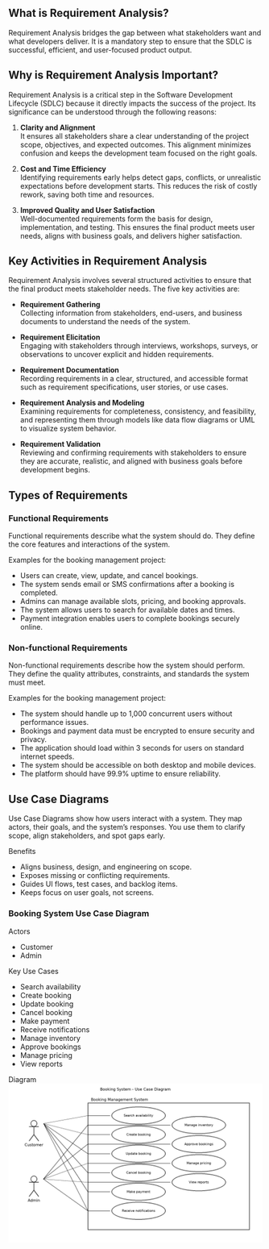 ## What is Requirement Analysis?

Requirement Analysis bridges the gap between what stakeholders want and what developers deliver. It is a mandatory step to ensure that the SDLC is successful, efficient, and user-focused product output.

## Why is Requirement Analysis Important?

Requirement Analysis is a critical step in the Software Development Lifecycle (SDLC) because it directly impacts the success of the project. Its significance can be understood through the following reasons:

1. **Clarity and Alignment**  
   It ensures all stakeholders share a clear understanding of the project scope, objectives, and expected outcomes. This alignment minimizes confusion and keeps the development team focused on the right goals.

2. **Cost and Time Efficiency**  
   Identifying requirements early helps detect gaps, conflicts, or unrealistic expectations before development starts. This reduces the risk of costly rework, saving both time and resources.

3. **Improved Quality and User Satisfaction**  
   Well-documented requirements form the basis for design, implementation, and testing. This ensures the final product meets user needs, aligns with business goals, and delivers higher satisfaction.

## Key Activities in Requirement Analysis

Requirement Analysis involves several structured activities to ensure that the final product meets stakeholder needs. The five key activities are:

- **Requirement Gathering**  
  Collecting information from stakeholders, end-users, and business documents to understand the needs of the system.

- **Requirement Elicitation**  
  Engaging with stakeholders through interviews, workshops, surveys, or observations to uncover explicit and hidden requirements.

- **Requirement Documentation**  
  Recording requirements in a clear, structured, and accessible format such as requirement specifications, user stories, or use cases.

- **Requirement Analysis and Modeling**  
  Examining requirements for completeness, consistency, and feasibility, and representing them through models like data flow diagrams or UML to visualize system behavior.

- **Requirement Validation**  
  Reviewing and confirming requirements with stakeholders to ensure they are accurate, realistic, and aligned with business goals before development begins.

## Types of Requirements

### Functional Requirements
Functional requirements describe what the system should do. They define the core features and interactions of the system.

Examples for the booking management project:
- Users can create, view, update, and cancel bookings.
- The system sends email or SMS confirmations after a booking is completed.
- Admins can manage available slots, pricing, and booking approvals.
- The system allows users to search for available dates and times.
- Payment integration enables users to complete bookings securely online.

### Non-functional Requirements
Non-functional requirements describe how the system should perform. They define the quality attributes, constraints, and standards the system must meet.

Examples for the booking management project:
- The system should handle up to 1,000 concurrent users without performance issues.
- Bookings and payment data must be encrypted to ensure security and privacy.
- The application should load within 3 seconds for users on standard internet speeds.
- The system should be accessible on both desktop and mobile devices.
- The platform should have 99.9% uptime to ensure reliability.


## Use Case Diagrams

Use Case Diagrams show how users interact with a system. They map actors, their goals, and the system’s responses. You use them to clarify scope, align stakeholders, and spot gaps early.

Benefits
- Aligns business, design, and engineering on scope.
- Exposes missing or conflicting requirements.
- Guides UI flows, test cases, and backlog items.
- Keeps focus on user goals, not screens.

### Booking System Use Case Diagram

Actors
- Customer
- Admin

Key Use Cases
- Search availability
- Create booking
- Update booking
- Cancel booking
- Make payment
- Receive notifications
- Manage inventory
- Approve bookings
- Manage pricing
- View reports

Diagram
![Booking System Use Case Diagram](alx-booking-uc.png)


